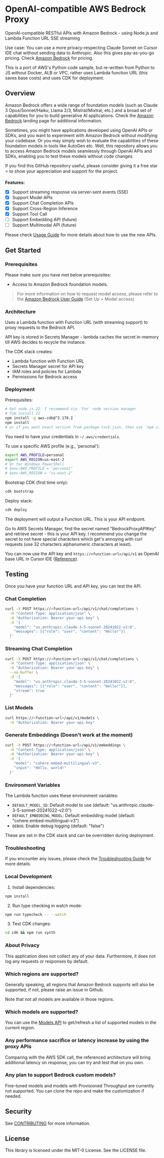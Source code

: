 #  OpenAI-compatible AWS Bedrock Proxy

OpenAI-compatible RESTful APIs with Amazon Bedrock - using Node.js and Lambda Function URL SSE streaming

Use case: You can use a more privacy-respecting Claude Sonnet on Cursor IDE chat without sending data to Anthropic. Also this gives pay-as-you-go pricing. Check [Amazon Bedrock](https://aws.amazon.com/bedrock) for pricing.

This is a port of AWS's Python code sample, but re-written from Python to JS without Docker, ALB or VPC, rather uses Lambda function URL (this saves base costs) and uses CDK for deployment.

## Overview

Amazon Bedrock offers a wide range of foundation models (such as Claude 3 Opus/Sonnet/Haiku, Llama 2/3, Mistral/Mixtral,
etc.) and a broad set of capabilities for you to build generative AI applications. Check the [Amazon Bedrock](https://aws.amazon.com/bedrock) landing page for additional information.

Sometimes, you might have applications developed using OpenAI APIs or SDKs, and you want to experiment with Amazon Bedrock without modifying your codebase. Or you may simply wish to evaluate the capabilities of these foundation models in tools like AutoGen etc. Well, this repository allows you to access Amazon Bedrock models seamlessly through OpenAI APIs and SDKs, enabling you to test these models without code changes.

If you find this GitHub repository useful, please consider giving it a free star ⭐ to show your appreciation and support for the project.

**Features:**

- [x] Support streaming response via server-sent events (SSE)
- [x] Support Model APIs
- [x] Support Chat Completion APIs
- [x] Support Cross-Region Inference
- [x] Support Tool Call
- [ ] Support Embedding API (future)
- [ ] Support Multimodal API (future)

Please check [Usage Guide](./docs/Usage.md) for more details about how to use the new APIs.


## Get Started

### Prerequisites

Please make sure you have met below prerequisites:

- Access to Amazon Bedrock foundation models.

> For more information on how to request model access, please refer to the [Amazon Bedrock User Guide](https://docs.aws.amazon.com/bedrock/latest/userguide/model-access.html) (Set Up > Model access)

### Architecture

Uses a Lambda function with Function URL (with streaming support) to proxy requests to the Bedrock API.

API key is stored in Secrets Manager - lambda caches the secret in-memory till AWS decides to recycle the instance.

The CDK stack creates:
- Lambda function with Function URL
- Secrets Manager secret for API key
- IAM roles and policies for Lambda
- Permissions for Bedrock access

### Deployment

Prerequisites:
```sh
# Get node.js 22. I recommend via `fnn` node version manager
# fnm install 22
npm install -g aws-cdk@^2.178.2
npm install
# or if you want exact version from package-lock.json, then use `npm ci`
```

You need to have your credentials in `~/.aws/credentials`.

To use a specific AWS profile (e.g., 'personal'):
```sh
export AWS_PROFILE=personal
export AWS_REGION=us-east-2
# Or for Windows PowerShell
# $env:AWS_PROFILE = "personal"
# $env:AWS_REGION = "us-east-2"
```

Bootstrap CDK (first time only):
```sh
cdk bootstrap
```

Deploy stack:
```sh
cdk deploy
```

The deployment will output a Function URL. This is your API endpoint.

Go to AWS Secrets Manager, find the secret named "BedrockProxyAPIKey" and retrieve secret - this is your API key.
I recommend you change the secret to not have special characters which get's annoying with curl requests (use 32 characters alphanumeric characters at least).

You can now use the API key and `https://<function-url>/api/v1` as OpenAI base URL in Cursor IDE ([Reference](https://kane.mx/posts/2024/cursor-meets-bedrock/)).

## Testing

Once you have your function URL and API key, you can test the API.

### Chat Completion

```bash
curl -X POST https://<function-url>/api/v1/chat/completions \
  -H "Content-Type: application/json" \
  -H "Authorization: Bearer your-api-key" \
  -d '{
    "model": "us.anthropic.claude-3-5-sonnet-20241022-v2:0",
    "messages": [{"role": "user", "content": "Hello!"}]
  }'
```

### Streaming Chat Completion

```bash
curl -X POST https://<function-url>/api/v1/chat/completions \
  -H "Content-Type: application/json" \
  -H "Authorization: Bearer your-api-key" \
  --no-buffer \
  -d '{
    "model": "us.anthropic.claude-3-5-sonnet-20241022-v2:0",
    "messages": [{"role": "user", "content": "Hello!"}],
    "stream": true
  }'
```

### List Models

```bash
curl https://<function-url>/api/v1/models \
  -H "Authorization: Bearer your-api-key"
```

### Generate Embeddings (Doesn't work at the moment)

```bash
curl -X POST https://<function-url>/api/v1/embeddings \
  -H "Content-Type: application/json" \
  -H "Authorization: Bearer your-api-key" \
  -d '{
    "model": "cohere.embed-multilingual-v3",
    "input": "Hello, world!"
  }'
```

### Environment Variables

The Lambda function uses these environment variables:

- `DEFAULT_MODEL_ID`: Default model to use (default: "us.anthropic.claude-3-5-sonnet-20241022-v2:0")
- `DEFAULT_EMBEDDING_MODEL`: Default embedding model (default: "cohere.embed-multilingual-v3")
- `DEBUG`: Enable debug logging (default: "false")

These are set in the CDK stack and can be overridden during deployment.

### Troubleshooting

If you encounter any issues, please check the [Troubleshooting Guide](./docs/Troubleshooting.md) for more details.

### Local Development

1. Install dependencies:
```bash
npm install
```

2. Run type checking in watch mode:
```bash
npm run typecheck -- --watch
```

3. Test CDK changes:
```bash
cd cdk && npm run synth
```

### About Privacy

This application does not collect any of your data. Furthermore, it does not log any requests or responses by default.

### Which regions are supported?

Generally speaking, all regions that Amazon Bedrock supports will also be supported, if not, please raise an issue in Github.

Note that not all models are available in those regions.

### Which models are supported?

You can use the [Models API](./docs/Usage.md#models-api) to get/refresh a list of supported models in the current region.

### Any performance sacrifice or latency increase by using the proxy APIs

Comparing with the AWS SDK call, the referenced architecture will bring additional latency on response, you can try and test that on you own.

### Any plan to support Bedrock custom models?

Fine-tuned models and models with Provisioned Throughput are currently not supported. You can clone the repo and make the customization if needed.

## Security

See [CONTRIBUTING](CONTRIBUTING.md#security-issue-notifications) for more information.

## License

This library is licensed under the MIT-0 License. See the LICENSE file.
